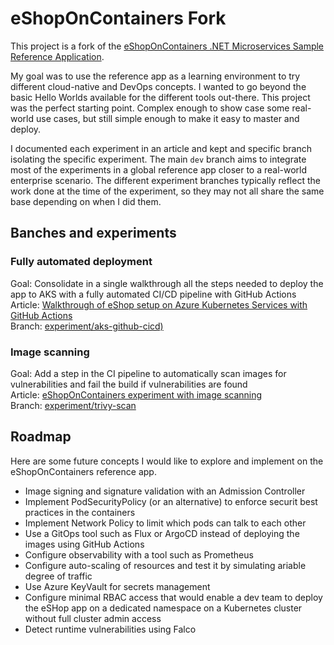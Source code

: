 # eShopOnContainers Fork
This project is a fork of the [eShopOnContainers .NET Microservices Sample Reference Application](https://github.com/dotnet-architecture/eShopOnContainers).

My goal was to use the reference app as a learning environment to try different cloud-native and DevOps concepts. I wanted to go beyond the basic Hello Worlds available for the different tools out-there. This project was the perfect starting point. Complex enough to show case some real-world use cases, but still simple enough to make it easy to master and deploy.

I documented each experiment in an article and kept and specific branch isolating the specific experiment. The main `dev` branch aims to integrate most of the experiments in a global reference app closer to a real-world enterprise scenario. The different experiment branches typically reflect the work done at the time of the experiment, so they may not all share the same base depending on when I did them.

## Banches and experiments

### Fully automated deployment
Goal: Consolidate in a single walkthrough all the steps needed to deploy the app to AKS with a fully automated CI/CD pipeline with GitHub Actions  
Article: [Walkthrough of eShop setup on Azure Kubernetes Services with GitHub Actions](https://faun.pub/walkthrough-of-eshop-setup-on-azure-kubernetes-services-and-github-actions-7fa74d6496c3)  
Branch: [experiment/aks-github-cicd)](https://github.com/oliviergaumond/eShopOnContainers/tree/experiment/aks-github-cicd)  

### Image scanning
Goal: Add a step in the CI pipeline to automatically scan images for vulnerabilities and fail the build if vulnerabilities are found  
Article: [eShopOnContainers experiment with image scanning](https://medium.com/@olivier.gaumond/eshoponcontainers-experiment-with-image-scanning-21b73ac5c4b7)  
Branch: [experiment/trivy-scan](https://github.com/oliviergaumond/eShopOnContainers/tree/experiment/trivy-scan)  


## Roadmap
Here are some future concepts I would like to explore and implement on the eShopOnContainers reference app.
- Image signing and signature validation with an Admission Controller
- Implement PodSecurityPolicy (or an alternative) to enforce securit best practices in the containers
- Implement Network Policy to limit which pods can talk to each other
- Use a GitOps tool such as Flux or ArgoCD instead of deploying the images using GitHub Actions
- Configure observability with a tool such as Prometheus
- Configure auto-scaling of resources and test it by simulating ariable degree of traffic
- Use Azure KeyVault for secrets management
- Configure minimal RBAC access that would enable a dev team to deploy the eSHop app on a dedicated namespace on a Kubernetes cluster without full cluster admin access
- Detect runtime vulnerabilities using Falco

